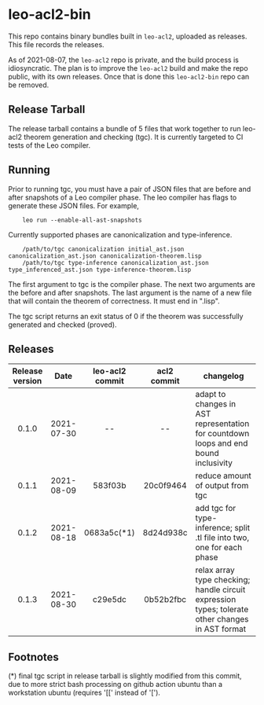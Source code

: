 # leo-acl2-bin

This repo contains binary bundles built in `leo-acl2`, uploaded as releases.  This file records the releases.

As of 2021-08-07, the `leo-acl2` repo is private, and the build process is idiosyncratic.  The plan is to improve the `leo-acl2` build and make the repo public, with its own releases.  Once that is done this `leo-acl2-bin` repo can be removed.

## Release Tarball

The release tarball contains a bundle of 5 files that work together to run leo-acl2 theorem generation and checking (tgc).  It is currently targeted to CI tests of the Leo compiler.

## Running

Prior to running tgc, you must have a pair of JSON files that are before and after snapshots of a Leo compiler phase.  The leo compiler has flags to generate these JSON files.  For example,
```
    leo run --enable-all-ast-snapshots
```

Currently supported phases are canonicalization and type-inference.
```
    /path/to/tgc canonicalization initial_ast.json canonicalization_ast.json canonicalization-theorem.lisp
    /path/to/tgc type-inference canonicalization_ast.json type_inferenced_ast.json type-inference-theorem.lisp
```
The first argument to tgc is the compiler phase.  The next two arguments are the before and after snapshots.  The last argument is the name of a new file that will contain the theorem of correctness.  It must end in ".lisp".

The tgc script returns an exit status of 0 if the theorem was successfully generated and checked (proved).

## Releases

| Release version |    Date    | leo-acl2 commit | acl2 commit | changelog |
|:---------------:|:----------:|:---------------:|:-----------:|-----------|
| 0.1.0           | 2021-07-30 |  --             |  --         | adapt to changes in AST representation for countdown loops and end bound inclusivity
| 0.1.1           | 2021-08-09 |  583f03b        |  20c0f9464  | reduce amount of output from tgc
| 0.1.2           | 2021-08-18 |  0683a5c(*1)    |  8d24d938c  | add tgc for type-inference; split .tl file into two, one for each phase
| 0.1.3           | 2021-08-30 |  c29e5dc        |  0b52b2fbc  | relax array type checking; handle circuit expression types; tolerate other changes in AST format


## Footnotes

(*) final tgc script in release tarball is slightly modified from this commit,
    due to more strict bash processing on github action ubuntu than a workstation ubuntu (requires '[[' instead of '[').
